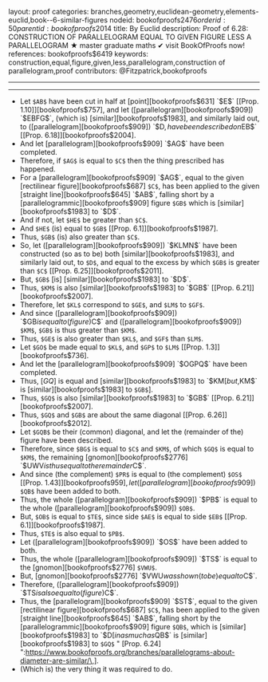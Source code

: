 layout: proof
categories: branches,geometry,euclidean-geometry,elements-euclid,book--6-similar-figures
nodeid: bookofproofs$2476
orderid: 50
parentid: bookofproofs$2014
title: By Euclid
description:  Proof of 6.28: CONSTRUCTION OF PARALLELOGRAM EQUAL TO GIVEN FIGURE LESS A PARALLELOGRAM &#9733; master graduate maths &#10004; visit BookOfProofs now!
references: bookofproofs$6419
keywords: construction,equal,figure,given,less,parallelogram,construction of parallelogram,proof
contributors: @Fitzpatrick,bookofproofs


---


---



* Let `$AB$` have been cut in half at [point][bookofproofs$631] `$E$` [[Prop. 1.10]][bookofproofs$757], and let ([parallelogram][bookofproofs$909]) `$EBFG$`, (which is) [similar][bookofproofs$1983], and similarly laid out, to ([parallelogram][bookofproofs$909]) `$D$`, have been described on `$EB$` [[Prop. 6.18]][bookofproofs$2004].
* And let [parallelogram][bookofproofs$909] `$AG$` have been completed.
* Therefore, if `$AG$` is equal to `$C$` then the thing prescribed has happened.
* For a [parallelogram][bookofproofs$909] `$AG$`, equal to the given [rectilinear figure][bookofproofs$687] `$C$`, has been applied to the given [straight line][bookofproofs$645] `$AB$`, falling short by a [parallelogrammic][bookofproofs$909] figure `$GB$` which is [similar][bookofproofs$1983] to `$D$`.
* And if not, let `$HE$` be greater than `$C$`.
* And `$HE$` (is) equal to `$GB$` [[Prop. 6.1]][bookofproofs$1987].
* Thus, `$GB$` (is) also greater than `$C$`.
* So, let ([parallelogram][bookofproofs$909]) `$KLMN$` have been constructed (so as to be) both [similar][bookofproofs$1983], and similarly laid out, to `$D$`, and equal to the excess by which `$GB$` is greater than `$C$` [[Prop. 6.25]][bookofproofs$2011].
* But, `$GB$` [is] [similar][bookofproofs$1983] to `$D$`.
* Thus, `$KM$` is also [similar][bookofproofs$1983] to `$GB$` [[Prop. 6.21]][bookofproofs$2007].
* Therefore, let `$KL$` correspond to `$GE$`, and `$LM$` to `$GF$`.
* And since ([parallelogram][bookofproofs$909]) `$GB$` is equal to (figure) `$C$` and ([parallelogram][bookofproofs$909]) `$KM$`, `$GB$` is thus greater than `$KM$`.
* Thus, `$GE$` is also greater than `$KL$`, and `$GF$` than `$LM$`.
* Let `$GO$` be made equal to `$KL$`, and `$GP$` to `$LM$` [[Prop. 1.3]][bookofproofs$736].
* And let the [parallelogram][bookofproofs$909] `$OGPQ$` have been completed.
* Thus, [$GQ$] is equal and [similar][bookofproofs$1983] to `$KM$` [but, `$KM$` is [similar][bookofproofs$1983] to `$GB$`].
* Thus, `$GQ$` is also [similar][bookofproofs$1983] to `$GB$` [[Prop. 6.21]][bookofproofs$2007].
* Thus, `$GQ$` and `$GB$` are about the same diagonal [[Prop. 6.26]][bookofproofs$2012].
* Let `$GQB$` be their (common) diagonal, and let the (remainder of the) figure have been described.
* Therefore, since `$BG$` is equal to `$C$` and `$KM$`, of which `$GQ$` is equal to `$KM$`, the remaining [gnomon][bookofproofs$2776] `$UWV$` is thus equal to the remainder `$C$`.
* And since (the complement) `$PR$` is equal to (the complement) `$OS$` [[Prop. 1.43]][bookofproofs$959], let ([parallelogram][bookofproofs$909]) `$QB$` have been added to both.
* Thus, the whole ([parallelogram][bookofproofs$909]) `$PB$` is equal to the whole ([parallelogram][bookofproofs$909]) `$OB$`.
* But, `$OB$` is equal to `$TE$`, since side `$AE$` is equal to side `$EB$` [[Prop. 6.1]][bookofproofs$1987].
* Thus, `$TE$` is also equal to `$PB$`.
* Let ([parallelogram][bookofproofs$909]) `$OS$` have been added to both.
* Thus, the whole ([parallelogram][bookofproofs$909]) `$TS$` is equal to the [gnomon][bookofproofs$2776] `$VWU$`.
* But, [gnomon][bookofproofs$2776] `$VWU$` was shown (to be) equal to `$C$`.
* Therefore, ([parallelogram][bookofproofs$909]) `$TS$` is also equal to (figure) `$C$`.
* Thus, the [parallelogram][bookofproofs$909] `$ST$`, equal to the given [rectilinear figure][bookofproofs$687] `$C$`, has been applied to the given [straight line][bookofproofs$645] `$AB$`, falling short by the [parallelogrammic][bookofproofs$909] figure `$QB$`, which is [similar][bookofproofs$1983] to `$D$` [inasmuch as `$QB$` is [similar][bookofproofs$1983] to `$GQ$` " [Prop. 6.24] ":https://www.bookofproofs.org/branches/parallelograms-about-diameter-are-similar/\,].
* (Which is) the very thing it was required to do.
